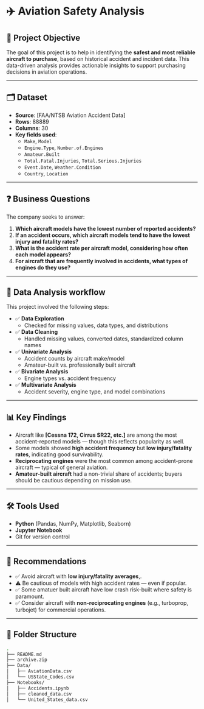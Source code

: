 # ✈️ Aviation Safety Analysis

## 📌 Project Objective

The goal of this project is to help in identifying the **safest and most reliable aircraft to purchase**, based on historical accident and incident data. This data-driven analysis provides actionable insights to support purchasing decisions in aviation operations.

---

## 🗂 Dataset

- **Source**: [FAA/NTSB Aviation Accident Data]
- **Rows**: 88889
- **Columns**: 30
- **Key fields used**:
  - `Make`, `Model`
  - `Engine.Type`, `Number.of.Engines`
  - `Amateur.Built`
  - `Total.Fatal.Injuries`, `Total.Serious.Injuries`
  - `Event.Date`, `Weather.Condition`
  - `Country`, `Location`

---

## ❓ Business Questions

The company seeks to answer:

1. **Which aircraft models have the lowest number of reported accidents?**
2. **If an accident occurs, which aircraft models tend to have the lowest injury and fatality rates?**
3. **What is the accident rate per aircraft model, considering how often each model appears?**
4. **For aircraft that are frequently involved in accidents, what types of engines do they use?**

---

## 🔬 Data Analysis workflow

This project involved the following steps:

- ✅ **Data Exploration**
  - Checked for missing values, data types, and distributions
- ✅ **Data Cleaning**
  - Handled missing values, converted dates, standardized column names
- ✅ **Univariate Analysis**
  - Accident counts by aircraft make/model
  - Amateur-built vs. professionally built aircraft
- ✅ **Bivariate Analysis**
  - Engine types vs. accident frequency
- ✅ **Multivariate Analysis**
  - Accident severity, engine type, and model combinations

---

## 📊 Key Findings

- Aircraft like **[Cessna 172, Cirrus SR22, etc.]** are among the most accident-reported models — though this reflects popularity as well.
- Some models showed **high accident frequency** but **low injury/fatality rates**, indicating good survivability.
- **Reciprocating engines** were the most common among accident-prone aircraft — typical of general aviation.
- **Amateur-built aircraft** had a non-trivial share of accidents; buyers should be cautious depending on mission use.

---

## 🛠 Tools Used

- **Python** (Pandas, NumPy, Matplotlib, Seaborn)
- **Jupyter Notebook**
- Git for version control

---

## 📌 Recommendations

- ✅ Avoid aircraft with **low injury/fatality averages**,.
- ⚠️ Be cautious of models with high accident rates — even if popular.
- ✅ Some amatuer built aircraft have low crash risk-built where safety is paramount.
- ✅ Consider aircraft with **non-reciprocating engines** (e.g., turboprop, turbojet) for commercial operations.

---


## 📁 Folder Structure

```bash
.
├── README.md
├── archive.zip
├── Data/
│   ├── AviationData.csv
│   └── USState_Codes.csv
├── Notebooks/
│   ├── Accidents.ipynb
│   ├── cleaned_data.csv
│   └── United_States_data.csv

